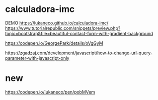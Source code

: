 # calculadora-imc

DEMO https://lukaneco.github.io/calculadora-imc/
https://www.tutorialrepublic.com/snippets/preview.php?topic=bootstrap&file=beautiful-contact-form-with-gradient-background

https://codepen.io/GeorgePark/details/oVgGyM

https://zgadzaj.com/development/javascript/how-to-change-url-query-parameter-with-javascript-only



# new 

https://codepen.io/lukaneco/pen/pobMVem


